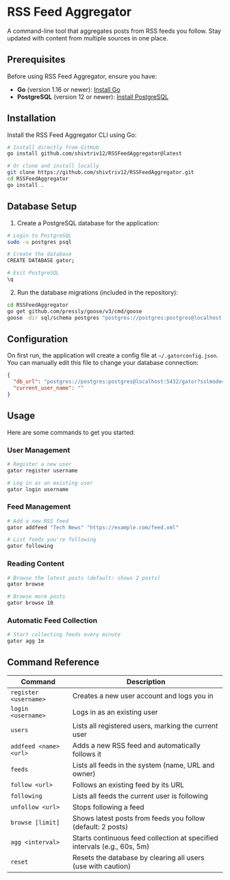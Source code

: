 # RSS Feed Aggregator

A command-line tool that aggregates posts from RSS feeds you follow. Stay updated with content from multiple sources in one place.

## Prerequisites

Before using RSS Feed Aggregator, ensure you have:

- **Go** (version 1.16 or newer): [Install Go](https://golang.org/doc/install)
- **PostgreSQL** (version 12 or newer): [Install PostgreSQL](https://www.postgresql.org/download/)

## Installation

Install the RSS Feed Aggregator CLI using Go:

```bash
# Install directly from GitHub
go install github.com/shivtriv12/RSSFeedAggregator@latest

# Or clone and install locally
git clone https://github.com/shivtriv12/RSSFeedAggregator.git
cd RSSFeedAggregator
go install .
```

## Database Setup

1. Create a PostgreSQL database for the application:

```bash
# Login to PostgreSQL
sudo -u postgres psql

# Create the database
CREATE DATABASE gator;

# Exit PostgreSQL
\q
```

2. Run the database migrations (included in the repository):

```bash
cd RSSFeedAggregator
go get github.com/pressly/goose/v3/cmd/goose
goose -dir sql/schema postgres "postgres://postgres:postgres@localhost:5432/gator" up
```

## Configuration

On first run, the application will create a config file at `~/.gatorconfig.json`. You can manually edit this file to change your database connection:

```json
{
  "db_url": "postgres://postgres:postgres@localhost:5432/gator?sslmode=disable",
  "current_user_name": ""
}
```

## Usage

Here are some commands to get you started:

### User Management

```bash
# Register a new user
gator register username

# Log in as an existing user
gator login username
```

### Feed Management

```bash
# Add a new RSS feed
gator addfeed "Tech News" "https://example.com/feed.xml"

# List feeds you're following
gator following
```

### Reading Content

```bash
# Browse the latest posts (default: shows 2 posts)
gator browse

# Browse more posts
gator browse 10
```

### Automatic Feed Collection

```bash
# Start collecting feeds every minute
gator agg 1m
```

## Command Reference

| Command                | Description                                                              |
| ---------------------- | ------------------------------------------------------------------------ |
| `register <username>`  | Creates a new user account and logs you in                               |
| `login <username>`     | Logs in as an existing user                                              |
| `users`                | Lists all registered users, marking the current user                     |
| `addfeed <name> <url>` | Adds a new RSS feed and automatically follows it                         |
| `feeds`                | Lists all feeds in the system (name, URL and owner)                      |
| `follow <url>`         | Follows an existing feed by its URL                                      |
| `following`            | Lists all feeds the current user is following                            |
| `unfollow <url>`       | Stops following a feed                                                   |
| `browse [limit]`       | Shows latest posts from feeds you follow (default: 2 posts)              |
| `agg <interval>`       | Starts continuous feed collection at specified intervals (e.g., 60s, 5m) |
| `reset`                | Resets the database by clearing all users (use with caution)             |
